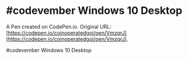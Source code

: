 # #codevember Windows 10 Desktop

A Pen created on CodePen.io. Original URL: [https://codepen.io/coinoperatedgoi/pen/VmzqrJ](https://codepen.io/coinoperatedgoi/pen/VmzqrJ).

#codevember Windows 10 Desktop